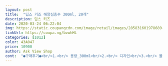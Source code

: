 ```yaml
---
layout: post 
title:  "딥스 키즈 해양심층수 300ml, 20개" 
description: 딥스 키즈 ..
date: 2020-03-24 06:22:04 
img: https://static.coupangcdn.com/image/retail/images/285831601978689-3878e3d8-aff3-47da-9e20-5e347d7474ed.jpg 
linkUrl: https://coupa.ng/bvwhHL 
categories: [1012] 
color: 43A047 
price: 10900 
author: Ask View Shop 
cont:  "●구매후기●<br/>1.<br/> 용량_300ml<br/>2.<br/> 디자인<br/>3.<br/> 물맛<br/>30개월,  17개월 두아이의 휴대용 물로 선택했어요!<br/>4.<br/> 성분_해.<br/>양.<br/>심.<br/>층.<br/>수<br/>5.<br/> 사용해보니... <br/><br/>ㅋㅋㅋㅋㅋㅋㅋㅋ<br/>강원도 속초시 외옹치라고 적혀있는데<br/>괜찮은것같아용히히<br/>귀여운 고래인것도 마음에 들고요, 알록달록해서<br/>귀여워서 마음에 더 들었어요.<br/><br/>그렇다고 엄청 밍밍한 맛은 아니에요.<br/> 단지 일반적인 생수와 조금 다른맛이랍니당<br/>그리고 성분도 크게 다른 점은 모르겠으나<br/>그리구 용량도 마음에들어요!<br/>까슬까슬한 맛이라던지 전혀 없었어요!!<br/>네... <br/>.<br/>키즈라고 써진것도 알아요... <br/>봤어요... <br/><br/>덕분에 지리명 하나 알아갑니당... <br/>... <br/><br/>동글동글해서 귀여워요... <br/><br/>디자인이 크게 중요하지는 않지만 그래도 키즈전용이라 그런지 디자인도<br/>마시면서 냄새가 난다던지,  부유물이 있다던지,<br/>맛은 솔직히 똑같은 물이에욤ㅋ<br/>물맛은 제 기준으로는 "에*앙"이랑 비슷한 맛이였어요! 살짝 느끼한 물맛이랄까 ㅎㅎ<br/>병도 튼튼해요!!<br/>병이 예뻐서 아기가 자기 물인 줄 알고 좋아하네욤ㅋ<br/>부모님들이 신경쓰시기 좋을꺼같아요.<br/><br/>비닐껍질도 쉽게 벗기게끔<br/>사실 500미리는 한번에 다 먹기 너무 부담이여서... <br/><br/>상품평에도 "밍밍하다"라는 후기를 종종 보았는데, 제가 느낀 맛이 이런 맛인거 같아요!<br/>생수의 가장 중요한 것은 물 맛이겠죠?<br/>세심한 센스에 놀랐습니다용<br/>쉽게 찌그러지거나 문제되지않고<br/>아기가 물을 많이 마셔서<br/>아기용으로 나온 물이라 더 안심이 돼 좋아요.<br/><br/>아이들도 잘마셔서 정기적으로 구매할 것 같네요^^<br/>아이들이 먹을꺼니까<br/>아이들이 좋아할것같긴하네요.<br/><br/>아이들한테는 500ml보다는 300ml가 적당한거 같아요! ㅎㅎ<br/>연년생을 키우다보니 외출할 때 짐이 너무 많은데 빨대컵도 두개씩 가지고 다녀야해서 무겁고 불편했는데 이제 아이들이 일반컵이나 생수병도 잘 들고 마셔서 외출할 때라도 좀 편하게 아이들 전용 생수를 가지고 다니면 어떨까 생각이 들었어요 : )<br/>오늘도 쿠팡의 도움을 받기로 했습니당.<br/><br/>올림픽공원에 가면 한 병에 800원씩 팔길래<br/>외출용으로 구입했어요.<br/><br/>외출할 때 꼭 챙기고, 웨건에도 하나씩 미리 여유롭게 챙겨 놓으니까 정말 간편해서 좋아요!<br/>요건 다른 300미리에 비해 위아래로 길지만<br/>용량은 물을 얼마니 마시느냐에 따라서 다를 수 있겠지만<br/>음 일단 물 맛 좋아요!!<br/>이름때문인가 괜히 더 보드랍게 넘어가는 기분이에요<br/>일반 물과 비교할 때 많이 비싸지 않으면서도<br/>자취생에겐 넘나 소중한 생수입니다... <br/>.<br/>!<br/>자취하면서 여러생수 마셔봤는데<br/>잡기 쉽게 두껍지않은거같아요!<br/>재활용할때 비닐따로, 플라스틱 용기 따로 버려준다면<br/>저는 에*앙이 살짝 느끼한 맛 같이 느껴졌거든요.<br/> 이 물도 좀 그런거 같아요<br/>점선 스크래치 되어있어서<br/>제 욕심에... <br/>하하하하<br/>조카랑 나눠먹으면 되지!!@ 하면서 합리화했어요<br/>집에 베*언스 빨대캡이 있어서 혹시 맞나 껴보았는데, 역시나 안맞네요.<br/>.<br/> ㅋㅋㅋ<br/>처음 들어보는곳이라검색도 해보았네요ㅎㅎ<br/>추천추천입니당♡♡♡<br/>특이한점이 마그네슘,  칼슘, 칼륨 과 같은 함량이<br/>표시되어있어서 신기했어요!<br/>하지만 아직도 캐릭터같은거에 집착하는 어른이여가지고... <br/><br/>한번 오픈하면 세균번식 시작된다고 여러 정보들도 들어왔는데<br/>해양심층수란, 태양광이 거의 미치지 못하는 깊이가 200<br/> -300m 아래에 있는 바닷물을 말하는데요,  해양심층수는 태양광이 들지 않기 때문에 미생물 수 없기 이 번식할때문에 그이후 해양생물에게 필요한 영양염류와 미네랄이 풍부한게 특징이래요~ 네땡땡에서 검색했어요 ㅎㅎㅎ 상품 상세 안내가 없는게 조금 아쉽기는 하지만 그래도 미네랄이 풍부해서 마음에 듭니다 ㅎㅎ<br/>환경에도 더더더 좋겠네요!<br/>1.<br/> 용량_300ml<br/>2.<br/> 디자인<br/>3.<br/> 물맛<br/>30개월,  17개월 두아이의 휴대용 물로 선택했어요!<br/>4.<br/> 성분_해.<br/>양.<br/>심.<br/>층.<br/>수<br/>5.<br/> 사용해보니... <br/><br/>ㅋㅋㅋㅋㅋㅋㅋㅋ<br/>강원도 속초시 외옹치라고 적혀있는데<br/>괜찮은것같아용히히<br/>귀여운 고래인것도 마음에 들고요, 알록달록해서<br/>귀여워서 마음에 더 들었어요.<br/><br/>그렇다고 엄청 밍밍한 맛은 아니에요.<br/> 단지 일반적인 생수와 조금 다른맛이랍니당<br/>그리고 성분도 크게 다른 점은 모르겠으나<br/>그리구 용량도 마음에들어요!<br/>까슬까슬한 맛이라던지 전혀 없었어요!!<br/>네... <br/>.<br/>키즈라고 써진것도 알아요... <br/>봤어요... <br/><br/>덕분에 지리명 하나 알아갑니당... <br/>... <br/><br/>동글동글해서 귀여워요... <br/><br/>디자인이 크게 중요하지는 않지만 그래도 키즈전용이라 그런지 디자인도<br/>마시면서 냄새가 난다던지,  부유물이 있다던지,<br/>맛은 솔직히 똑같은 물이에욤ㅋ<br/>물맛은 제 기준으로는 "에*앙"이랑 비슷한 맛이였어요! 살짝 느끼한 물맛이랄까 ㅎㅎ<br/>병도 튼튼해요!!<br/>병이 예뻐서 아기가 자기 물인 줄 알고 좋아하네욤ㅋ<br/>부모님들이 신경쓰시기 좋을꺼같아요.<br/><br/>비닐껍질도 쉽게 벗기게끔<br/>사실 500미리는 한번에 다 먹기 너무 부담이여서... <br/><br/>상품평에도 "밍밍하다"라는 후기를 종종 보았는데, 제가 느낀 맛이 이런 맛인거 같아요!<br/>생수의 가장 중요한 것은 물 맛이겠죠?<br/>세심한 센스에 놀랐습니다용<br/>쉽게 찌그러지거나 문제되지않고<br/>아기가 물을 많이 마셔서<br/>아기용으로 나온 물이라 더 안심이 돼 좋아요.<br/><br/>아이들도 잘마셔서 정기적으로 구매할 것 같네요^^<br/>아이들이 먹을꺼니까<br/>아이들이 좋아할것같긴하네요.<br/><br/>아이들한테는 500ml보다는 300ml가 적당한거 같아요! ㅎㅎ<br/>연년생을 키우다보니 외출할 때 짐이 너무 많은데 빨대컵도 두개씩 가지고 다녀야해서 무겁고 불편했는데 이제 아이들이 일반컵이나 생수병도 잘 들고 마셔서 외출할 때라도 좀 편하게 아이들 전용 생수를 가지고 다니면 어떨까 생각이 들었어요 : )<br/>오늘도 쿠팡의 도움을 받기로 했습니당.<br/><br/>올림픽공원에 가면 한 병에 800원씩 팔길래<br/>외출용으로 구입했어요.<br/><br/>외출할 때 꼭 챙기고, 웨건에도 하나씩 미리 여유롭게 챙겨 놓으니까 정말 간편해서 좋아요!<br/>요건 다른 300미리에 비해 위아래로 길지만<br/>용량은 물을 얼마니 마시느냐에 따라서 다를 수 있겠지만<br/>음 일단 물 맛 좋아요!!<br/>이름때문인가 괜히 더 보드랍게 넘어가는 기분이에요<br/>일반 물과 비교할 때 많이 비싸지 않으면서도<br/>자취생에겐 넘나 소중한 생수입니다... <br/>.<br/>!<br/>자취하면서 여러생수 마셔봤는데<br/>잡기 쉽게 두껍지않은거같아요!<br/>재활용할때 비닐따로, 플라스틱 용기 따로 버려준다면<br/>저는 에*앙이 살짝 느끼한 맛 같이 느껴졌거든요.<br/> 이 물도 좀 그런거 같아요<br/>점선 스크래치 되어있어서<br/>제 욕심에... <br/>하하하하<br/>조카랑 나눠먹으면 되지!!@ 하면서 합리화했어요<br/>집에 베*언스 빨대캡이 있어서 혹시 맞나 껴보았는데, 역시나 안맞네요.<br/>.<br/> ㅋㅋㅋ<br/>처음 들어보는곳이라검색도 해보았네요ㅎㅎ<br/>추천추천입니당♡♡♡<br/>특이한점이 마그네슘,  칼슘, 칼륨 과 같은 함량이<br/>표시되어있어서 신기했어요!<br/>하지만 아직도 캐릭터같은거에 집착하는 어른이여가지고... <br/><br/>한번 오픈하면 세균번식 시작된다고 여러 정보들도 들어왔는데<br/>해양심층수란, 태양광이 거의 미치지 못하는 깊이가 200<br/> -300m 아래에 있는 바닷물을 말하는데요,  해양심층수는 태양광이 들지 않기 때문에 미생물 수 없기 이 번식할때문에 그이후 해양생물에게 필요한 영양염류와 미네랄이 풍부한게 특징이래요~ 네땡땡에서 검색했어요 ㅎㅎㅎ 상품 상세 안내가 없는게 조금 아쉽기는 하지만 그래도 미네랄이 풍부해서 마음에 듭니다 ㅎㅎ<br/>환경에도 더더더 좋겠네요!<br/>" 
---
```

